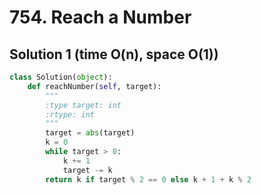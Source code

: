 # 754. Reach a Number

## Solution 1 (time O(n), space O(1))

```python
class Solution(object):
    def reachNumber(self, target):
        """
        :type target: int
        :rtype: int
        """
        target = abs(target)
        k = 0
        while target > 0:
            k += 1
            target -= k
        return k if target % 2 == 0 else k + 1 + k % 2
```
